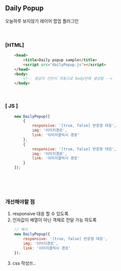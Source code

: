 ## Daily Popup
오늘하루 보지않기 레이어 팝업 플러그인
<br/><br/>
<br/>

### [HTML]

~~~html
    <head>
        <title>Daily popup sample</title>
        <script src="dailyPopup.js"></script>
    </head>
    <body>
        <!-- 생성자 선언시 자동으로 body안에 생성됨 -->
    </body>
~~~
<br/>

### [ JS ]
~~~js
    new DailyPopup([
        {
            responsive: '[true, false] 반응형 대응',
            img: '이미지경로',
            link: '이미지클릭시 경로'
        },
        {
            responsive: '[true, false] 반응형 대응',
            img: '이미지경로',
            link: '이미지클릭시 경로'
        }
    ]);
~~~

<br/><br/><br/>
### 개선해야할 점
1. responsive 대응 할 수 있도록
2. 인자값이 배열이 아닌 객체로 전달 가능 하도록
~~~js
    // 예시
    new DailyPopup({
        responsive: '[true, false] 반응형 대응',
        img: '이미지경로',
        link: '이미지클릭시 경로'
    });
~~~
3. css 작성쓰..

